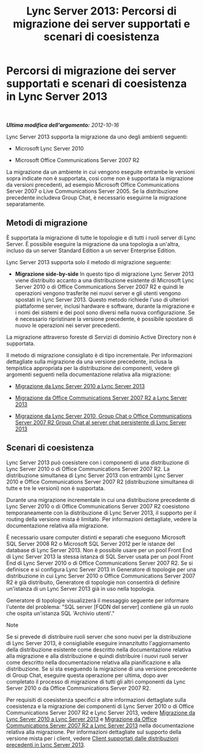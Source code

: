 ﻿---
title: 'Lync Server 2013: Percorsi di migrazione dei server supportati e scenari di coesistenza'
TOCTitle: Percorsi di migrazione dei server supportati e scenari di coesistenza
ms:assetid: 2a6a730f-7f80-45f9-9540-3edfdaa265fb
ms:mtpsurl: https://technet.microsoft.com/it-it/library/Gg425764(v=OCS.15)
ms:contentKeyID: 49300009
ms.date: 08/24/2015
mtps_version: v=OCS.15
ms.translationtype: HT
---

# Percorsi di migrazione dei server supportati e scenari di coesistenza in Lync Server 2013

 

_**Ultima modifica dell'argomento:** 2012-10-16_

Lync Server 2013 supporta la migrazione da uno degli ambienti seguenti:

  - Microsoft Lync Server 2010

  - Microsoft Office Communications Server 2007 R2

La migrazione da un ambiente in cui vengono eseguite entrambe le versioni sopra indicate non è supportata, così come non è supportata la migrazione da versioni precedenti, ad esempio Microsoft Office Communications Server 2007 o Live Communications Server 2005. Se la distribuzione precedente includeva Group Chat, è necessario eseguirne la migrazione separatamente.

## Metodi di migrazione

È supportata la migrazione di tutte le topologie e di tutti i ruoli server di Lync Server. È possibile eseguire la migrazione da una topologia a un'altra, incluso da un server Standard Edition a un server Enterprise Edition.

Lync Server 2013 supporta solo il metodo di migrazione seguente:

  -   
    **Migrazione side-by-side** In questo tipo di migrazione Lync Server 2013 viene distribuito accanto a una distribuzione esistente di Microsoft Lync Server 2010 o di Office Communications Server 2007 R2 e quindi le operazioni vengono trasferite nei nuovi server e gli utenti vengono spostati in Lync Server 2013. Questo metodo richiede l'uso di ulteriori piattaforme server, inclusi hardware e software, durante la migrazione e i nomi dei sistemi e dei pool sono diversi nella nuova configurazione. Se è necessario ripristinare la versione precedente, è possibile spostare di nuovo le operazioni nei server precedenti.

La migrazione attraverso foreste di Servizi di dominio Active Directory non è supportata.

Il metodo di migrazione consigliato è di tipo incrementale. Per informazioni dettagliate sulla migrazione da una versione precedente, inclusa la tempistica appropriata per la distribuzione dei componenti, vedere gli argomenti seguenti nella documentazione relativa alla migrazione:

  - [Migrazione da Lync Server 2010 a Lync Server 2013](migration-from-lync-server-2010-to-lync-server-2013.md)

  - [Migrazione da Office Communications Server 2007 R2 a Lync Server 2013](migration-from-office-communications-server-2007-r2-to-lync-server-2013.md)

  - [Migrazione da Lync Server 2010, Group Chat o Office Communications Server 2007 R2 Group Chat al server chat persistente di Lync Server 2013](migration-from-lync-server-2010-group-chat-or-office-communications-server-2007-r2-group-chat-to-lync-server-2013-persistent-chat-server.md)

## Scenari di coesistenza

Lync Server 2013 può coesistere con i componenti di una distribuzione di Lync Server 2010 o di Office Communications Server 2007 R2. La distribuzione simultanea di Lync Server 2013 con entrambi Lync Server 2010 e Office Communications Server 2007 R2 (distribuzione simultanea di tutte e tre le versioni) non è supportata.

Durante una migrazione incrementale in cui una distribuzione precedente di Lync Server 2010 o di Office Communications Server 2007 R2 coesistono temporaneamente con la distribuzione di Lync Server 2013, il supporto per il routing della versione mista è limitato. Per informazioni dettagliate, vedere la documentazione relativa alla migrazione.

È necessario usare computer distinti e separati che eseguono Microsoft SQL Server 2008 R2 o Microsoft SQL Server 2012 per le istanze del database di Lync Server 2013. Non è possibile usare per un pool Front End di Lync Server 2013 la stessa istanza di SQL Server usata per un pool Front End di Lync Server 2010 o di Office Communications Server 2007 R2. Se si definisce e si configura Lync Server 2013 in Generatore di topologie per una distribuzione in cui Lync Server 2010 o Office Communications Server 2007 R2 è già distribuito, Generatore di topologie non consentirà di definire un'istanza di un Lync Server 2013 già in uso nella topologia.

Generatore di topologie visualizzerà il messaggio seguente per informare l'utente del problema: "SQL server \[FQDN del server\] contiene già un ruolo che ospita un'istanza SQL 'Archivio utenti'."


> [!NOTE]
> Se si prevede di distribuire ruoli server che sono nuovi per la distribuzione di Lync Server 2013, è consigliabile eseguire innanzitutto l'aggiornamento della distribuzione esistente come descritto nella documentazione relativa alla migrazione e alla distribuzione e quindi distribuire i nuovi ruoli server come descritto nella documentazione relativa alla pianificazione e alla distribuzione. Se si sta eseguendo la migrazione di una versione precedente di Group Chat, eseguire questa operazione per ultima, dopo aver completato il processo di migrazione di tutti gli altri componenti da Lync Server 2010 o da Office Communications Server 2007 R2.



Per requisiti di coesistenza specifici e altre informazioni dettagliate sulla coesistenza e la migrazione dei componenti di Lync Server 2010 o di Office Communications Server 2007 R2 e Lync Server 2013, vedere [Migrazione da Lync Server 2010 a Lync Server 2013](migration-from-lync-server-2010-to-lync-server-2013.md) e [Migrazione da Office Communications Server 2007 R2 a Lync Server 2013](migration-from-office-communications-server-2007-r2-to-lync-server-2013.md) nella documentazione relativa alla migrazione. Per informazioni dettagliate sul supporto della versione mista per i client, vedere [Client supportati dalle distribuzioni precedenti in Lync Server 2013](lync-server-2013-supported-clients-from-previous-deployments.md).

